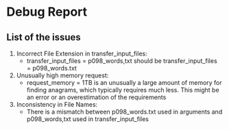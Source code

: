 # Debug Report
## List of the issues 
1. Incorrect File Extension in transfer_input_files:
   - transfer_input_files = p098_words,txt should be transfer_input_files = p098_words.txt
2. Unusually high memory request:
   - request_memory = 1TB is an unusually a large amount of memory for finding anagrams, which typically requires much less. This might be an error or an overestimation of the requirements
3. Inconsistency in File Names:
   - There is a mismatch between p098_words.txt used in arguments and p098_words,txt used in transfer_input_files
